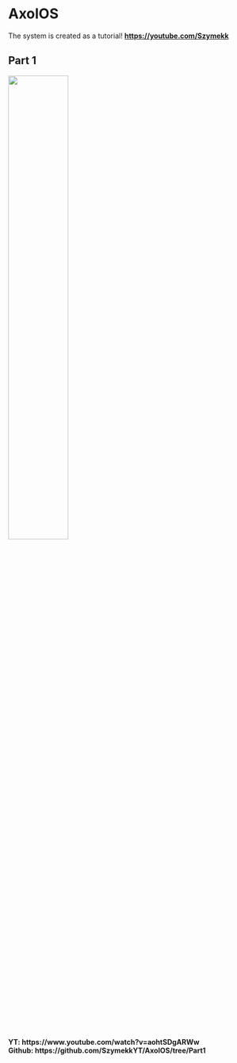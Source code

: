 # AxolOS
The system is created as a tutorial! 
**https://youtube.com/Szymekk**

## Part 1
<p>
 <picture>
     <source srcset="Art/AxolOS1.png">
    <img width=49% src="">
  </picture>
</p>
  <br>
<b>YT: https://www.youtube.com/watch?v=aohtSDgARWw </b><br>
<b>Github: https://github.com/SzymekkYT/AxolOS/tree/Part1</b>
